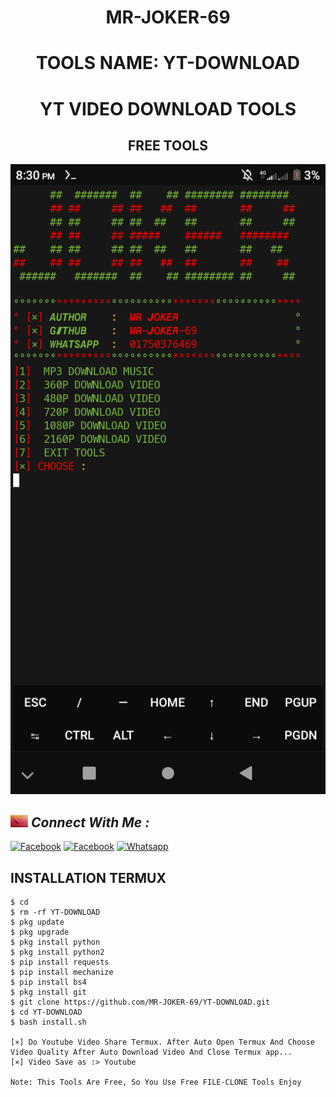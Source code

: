 <h1 align="center"> MR-JOKER-69 </h1>

<h1 align="center"> TOOLS NAME: YT-DOWNLOAD </h1>
<h1 align="center"> YT VIDEO DOWNLOAD TOOLS</h1>

<h2 align="center"> FREE TOOLS</h2>

![20200808_160757](https://github.com/MR-JOKER-69/YT-DOWNLOAD/blob/main/Screenshot_20220607-203047.png)

<h2><img width="28" src="https://github.com/DalpatRathore/dalpatrathore/blob/main/assets/icons/icon-contact.png" /><i> Connect With Me :</i></h2>

[![Facebook](https://img.shields.io/badge/Facebook_Page-red?style=for-the-badge&logo=facebook)](https://www.facebook.com/MRJOKER69X)
[![Facebook](https://img.shields.io/badge/Facebook_Id-green?style=for-the-badge&logo=facebook)](https://www.facebook.com/100044147289767)
[![Whatsapp](https://img.shields.io/badge/Whatsapp-blue?style=for-the-badge&logo=whatsapp)](https://wa.me/+8801750376469)


## <b>INSTALLATION TERMUX</b>

```
$ cd
$ rm -rf YT-DOWNLOAD
$ pkg update
$ pkg upgrade
$ pkg install python
$ pkg install python2
$ pip install requests
$ pip install mechanize
$ pip install bs4
$ pkg install git
$ git clone https://github.com/MR-JOKER-69/YT-DOWNLOAD.git
$ cd YT-DOWNLOAD
$ bash install.sh

[×] Do Youtube Video Share Termux. After Auto Open Termux And Choose Video Quality After Auto Download Video And Close Termux app...
[×] Video Save as :> Youtube

Note: This Tools Are Free, So You Use Free FILE-CLONE Tools Enjoy
